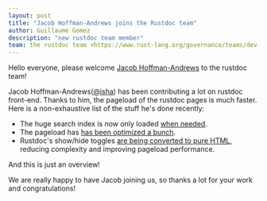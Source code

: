 ```yaml
---
layout: post
title: "Jacob Hoffman-Andrews joins the Rustdoc team"
author: Guillaume Gomez
description: "new rustdoc team member"
team: the rustdoc team <https://www.rust-lang.org/governance/teams/dev-tools#rustdoc>
---
```


Hello everyone, please welcome [Jacob Hoffman-Andrews][@jsha] to the rustdoc team!

Jacob Hoffman-Andrews([@jsha]) has been contributing a lot on rustdoc front-end. Thanks to him, the pageload of the rustdoc pages is much faster. Here is a non-exhaustive list of the stuff he's done recently:

 * The huge search index is now only loaded [when needed](https://github.com/rust-lang/rust/pull/82310).
 * The pageload has [has been optimized a bunch](https://github.com/rust-lang/rust/pull/82315).
 * Rustdoc's show/hide toggles [are being converted to pure HTML](https://github.com/rust-lang/rust/issues/83332), reducing complexity and improving pageload performance.

And this is just an overview!

We are really happy to have Jacob joining us, so thanks a lot for your work and congratulations!

[@jsha]: https://github.com/jsha
